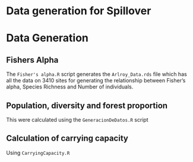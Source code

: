 Data generation for Spillover
================

# Data Generation

## Fishers Alpha

The `Fisher's alpha.R` script generates the `Arlroy_Data.rds` file which
has all the data on 3410 sites for generating the relationship between
Fisher’s alpha, Species Richness and Number of individuals.

## Population, diversity and forest proportion

This were calculated using the `GeneracionDeDatos.R` script

## Calculation of carrying capacity

Using `CarryingCapacity.R`
